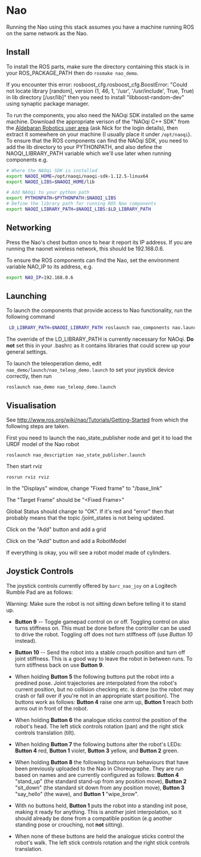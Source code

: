Nao
===

Running the Nao using this stack assumes you have a machine running ROS on the same network as the Nao. 

Install
-------

To install the ROS parts, make sure the directory containing this stack is in your ROS_PACKAGE_PATH then do `rosmake nao_demo`. 

If you encounter this error: rosboost_cfg.rosboost_cfg.BoostError: "Could not locate library [random], version (1, 46, 1, '/usr', '/usr/include', True, True) in lib directory [/usr/lib]" then you need to install "libboost-random-dev" using synaptic package manager.


To run the components, you also need the NAOqi SDK installed on the same machine. Download the appropriate verison of the "NAOqi C++ SDK" from the [Aldebaran Robotics user area](http://users.aldebaran-robotics.com/index.php?option=com_content&view=article&id=5&Itemid=17) (ask Nick for the login details), then extract it somewhere on your machine (I usually place it under `/opt/naoqi`). To ensure that the ROS components can find the NAOqi SDK, you need to add the lib directory to your PYTHONPATH, and also define the NAOQI_LIBRARY_PATH variable which we'll use later when running components e.g.

```bash
# Where the NAOqi SDK is installed
export NAOQI_HOME=/opt/naoqi/naoqi-sdk-1.12.5-linux64
export NAOQI_LIBS=$NAOQI_HOME/lib

# Add NAOqi to your python path
export PYTHONPATH=$PYTHONPATH:$NAOQI_LIBS
# Define the library path for running ROS Nao components
export NAOQI_LIBRARY_PATH=$NAOQI_LIBS:$LD_LIBRARY_PATH

```
Networking
----------

Press the Nao's chest button once to hear it report its IP address. If you are running the naonet wireless network, this should be 192.168.0.6. 

To ensure the ROS components can find the Nao, set the environment variable NAO_IP to its address, e.g.

```bash
export NAO_IP=192.168.0.6
```
Launching
---------

To launch the components that provide access to Nao functionality, run the following command

```bash
 LD_LIBRARY_PATH=$NAOQI_LIBRARY_PATH roslaunch nao_components nao.launch
```
The override of the LD_LIBRARY_PATH is currently necessary for NAOqi. **Do not** set this in your .bashrc as it contains libraries that could screw up your general settings.

To launch the teleoperation demo, edit `nao_demo/launch/nao_teleop_demo.launch` to set your joystick device correctly, then run

```
roslaunch nao_demo nao_teleop_demo.launch
```

Visualisation
-------------

See http://www.ros.org/wiki/nao/Tutorials/Getting-Started from which the following steps are taken.

First you need to launch the nao_state_publisher node and get it to load the URDF model of the Nao robot

```
roslaunch nao_description nao_state_publisher.launch
```

Then start rviz

```
rosrun rviz rviz
```

In the "Displays" window, change "Fixed frame" to "/base_link"

The "Target Frame" should be "&lt;Fixed Frame&gt;"

Global Status should change to "OK". 
If it's red and "error" then that probably means that the topic /joint_states is not being updated.

Click on the "Add" button and add a grid

Click on the "Add" button and add a RobotModel 

If everything is okay, you will see a robot model made of cylinders.

Joystick Controls
-----------------

The joystick controls currently offered by `barc_nao_joy` on a Logitech Rumble Pad are as follows:

Warning: Make sure the robot is not sitting down before telling it to stand up.
 + **Button 9** -- Toggle gamepad control on or off. Toggling control on also turns stiffness on. This must be done before the controller can be used to drive the robot. Toggling off does not turn stiffness off (use *Button 10* instead).


 + **Button 10** -- Send the robot into a stable crouch position and turn off joint stiffness. This is a good way to leave the robot in between runs. To turn stiffness back on use **Button 9**.

 + When holding **Button 5** the following buttons put the robot into a predined pose. Joint trajectories are interpolated from the robot's current position, but no collision checking etc. is done (so the robot may crash or fall over if you're not in an appropriate start position). The buttons work as follows: **Button 4** raise one arm up, **Button 1** reach both arms out in front of the robot.

 + When holding **Button 6** the analogue sticks control the position of the robot's head. The left stick controls rotation (pan) and the right stick controls translation (tilt).

 + When holding **Button 7** the following buttons alter the robot's LEDs: **Button 4** red, **Button 1** violet, **Button 3** yellow, and **Button 2** green.


 + When holding **Button 8** the following buttons run behaviours that have been previously uploaded to the Nao in Choreographe. They are run based on names and are currently configured as follows: **Button 4** "stand_up" (the standard stand-up from any position move), **Button 2** "sit_down" (the standard sit down from any position move), **Button 3** "say_hello" (the wave), and **Button 1** "wipe_brow".

 + With no buttons held, **Button 1** puts the robot into a standing init pose, making it ready for anything. This is another joint interpolation, so it should already be done from a compatible position (e.g another standing pose or crouching, not **not** sitting).

 + When none of these buttons are held the analogue sticks control the robot's walk. The left stick controls rotation and the right stick controls translation.

